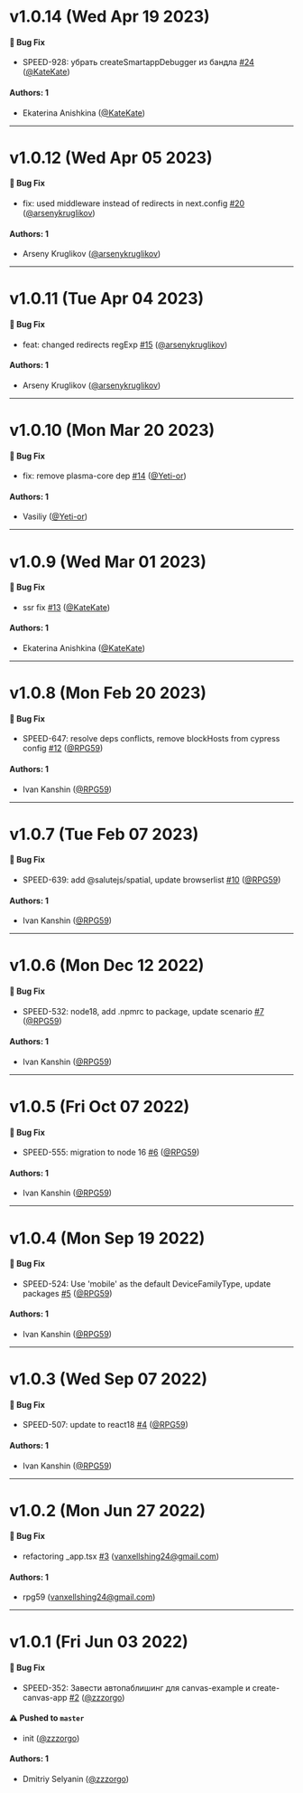 # v1.0.14 (Wed Apr 19 2023)

#### 🐛 Bug Fix

- SPEED-928: убрать createSmartappDebugger из бандла [#24](https://github.com/salute-developers/canvas-example/pull/24) ([@KateKate](https://github.com/KateKate))

#### Authors: 1

- Ekaterina Anishkina ([@KateKate](https://github.com/KateKate))

---

# v1.0.12 (Wed Apr 05 2023)

#### 🐛 Bug Fix

- fix: used middleware instead of redirects in next.config [#20](https://github.com/salute-developers/canvas-example/pull/20) ([@arsenykruglikov](https://github.com/arsenykruglikov))

#### Authors: 1

- Arseny Kruglikov ([@arsenykruglikov](https://github.com/arsenykruglikov))

---

# v1.0.11 (Tue Apr 04 2023)

#### 🐛 Bug Fix

- feat: changed redirects regExp [#15](https://github.com/salute-developers/canvas-example/pull/15) ([@arsenykruglikov](https://github.com/arsenykruglikov))

#### Authors: 1

- Arseny Kruglikov ([@arsenykruglikov](https://github.com/arsenykruglikov))

---

# v1.0.10 (Mon Mar 20 2023)

#### 🐛 Bug Fix

- fix: remove plasma-core dep [#14](https://github.com/salute-developers/canvas-example/pull/14) ([@Yeti-or](https://github.com/Yeti-or))

#### Authors: 1

- Vasiliy ([@Yeti-or](https://github.com/Yeti-or))

---

# v1.0.9 (Wed Mar 01 2023)

#### 🐛 Bug Fix

- ssr fix [#13](https://github.com/salute-developers/canvas-example/pull/13) ([@KateKate](https://github.com/KateKate))

#### Authors: 1

- Ekaterina Anishkina ([@KateKate](https://github.com/KateKate))

---

# v1.0.8 (Mon Feb 20 2023)

#### 🐛 Bug Fix

- SPEED-647: resolve deps conflicts, remove blockHosts from cypress config [#12](https://github.com/salute-developers/canvas-example/pull/12) ([@RPG59](https://github.com/RPG59))

#### Authors: 1

- Ivan Kanshin ([@RPG59](https://github.com/RPG59))

---

# v1.0.7 (Tue Feb 07 2023)

#### 🐛 Bug Fix

- SPEED-639: add @salutejs/spatial, update browserlist [#10](https://github.com/salute-developers/canvas-example/pull/10) ([@RPG59](https://github.com/RPG59))

#### Authors: 1

- Ivan Kanshin ([@RPG59](https://github.com/RPG59))

---

# v1.0.6 (Mon Dec 12 2022)

#### 🐛 Bug Fix

- SPEED-532: node18, add .npmrc to package, update scenario [#7](https://github.com/salute-developers/canvas-example/pull/7) ([@RPG59](https://github.com/RPG59))

#### Authors: 1

- Ivan Kanshin ([@RPG59](https://github.com/RPG59))

---

# v1.0.5 (Fri Oct 07 2022)

#### 🐛 Bug Fix

- SPEED-555: migration to node 16 [#6](https://github.com/salute-developers/canvas-example/pull/6) ([@RPG59](https://github.com/RPG59))

#### Authors: 1

- Ivan Kanshin ([@RPG59](https://github.com/RPG59))

---

# v1.0.4 (Mon Sep 19 2022)

#### 🐛 Bug Fix

- SPEED-524: Use 'mobile' as the default DeviceFamilyType, update packages [#5](https://github.com/salute-developers/canvas-example/pull/5) ([@RPG59](https://github.com/RPG59))

#### Authors: 1

- Ivan Kanshin ([@RPG59](https://github.com/RPG59))

---

# v1.0.3 (Wed Sep 07 2022)

#### 🐛 Bug Fix

- SPEED-507: update to react18 [#4](https://github.com/salute-developers/canvas-example/pull/4) ([@RPG59](https://github.com/RPG59))

#### Authors: 1

- Ivan Kanshin ([@RPG59](https://github.com/RPG59))

---

# v1.0.2 (Mon Jun 27 2022)

#### 🐛 Bug Fix

- refactoring _app.tsx [#3](https://github.com/salute-developers/canvas-example/pull/3) (vanxellshing24@gmail.com)

#### Authors: 1

- rpg59 (vanxellshing24@gmail.com)

---

# v1.0.1 (Fri Jun 03 2022)

#### 🐛 Bug Fix

- SPEED-352: Завести автопаблишинг для canvas-example и create-canvas-app [#2](https://github.com/salute-developers/canvas-example/pull/2) ([@zzzorgo](https://github.com/zzzorgo))

#### ⚠️ Pushed to `master`

- init ([@zzzorgo](https://github.com/zzzorgo))

#### Authors: 1

- Dmitriy Selyanin ([@zzzorgo](https://github.com/zzzorgo))
